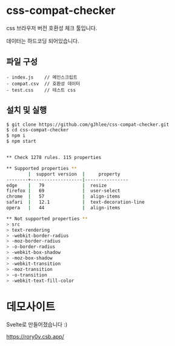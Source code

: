 # css-compat-checker

css 브라우저 버전 호환성 체크 툴입니다.

데이터는 하드코딩 되어있습니다.

## 파일 구성

```
- index.js    // 메인스크립트
- compat.csv  // 호환성 데이터
- test.css    // 테스트 css
```

## 설치 및 실행

```bash
$ git clone https://github.com/gJhlee/css-compat-checker.git
$ cd css-compat-checker
$ npm i
$ npm start


** Check 1278 rules. 115 properties

** Supported properties **
        |  support version  |     property
--------+-------------------|----------------
edge    |   79              |  resize
firefox |   69              |  user-select
chrome  |   57              |  align-items
safari  |   12.1            |  text-decoration-line
opera   |   44              |  align-items

** Not supported properties **
> src
> text-rendering
> -webkit-border-radius
> -moz-border-radius
> -o-border-radius
> -webkit-box-shadow
> -moz-box-shadow
> -webkit-transition
> -moz-transition
> -o-transition
> -webkit-text-fill-color
```

# 데모사이트

Svelte로 만들어졌습니다 :)

https://rory0v.csb.app/